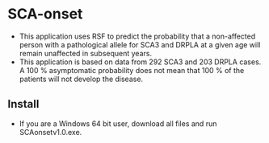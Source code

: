 # SCA-onset
- This application uses RSF to predict the probability that a non-affected person with a pathological allele for SCA3 and DRPLA at a given age will remain unaffected in subsequent years.
- This application is based on data from 292 SCA3 and 203 DRPLA cases. A 100 % asymptomatic probability does not mean that 100 % of the patients will not develop the disease.
## Install
- If you are a Windows 64 bit user, download all files and run SCAonsetv1.0.exe.
